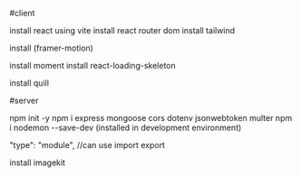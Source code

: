#client

install react using vite
install react router dom
install tailwind

install (framer-motion)

install moment
install react-loading-skeleton

install quill


#server

npm init -y
npm i express mongoose cors dotenv jsonwebtoken multer
npm i nodemon --save-dev (installed in development environment)

"type": "module",       //can use import export

install imagekit

